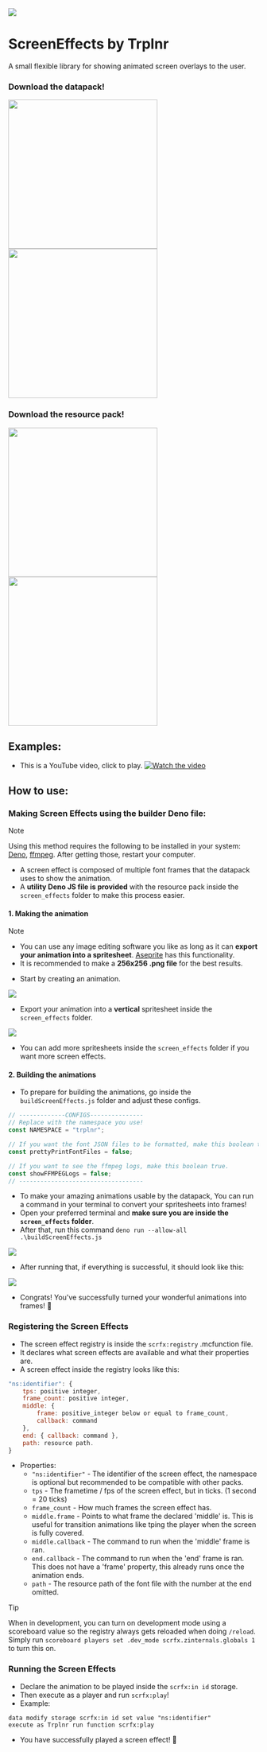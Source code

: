<img align="center" src="./repository/images/screen-effects-banner.png">

# ScreenEffects by Trplnr
A small flexible library for showing animated screen overlays to the user.

### Download the datapack!
<a href="https://modrinth.com/datapack/screeneffects">
    <img width="300" src="./repository/images/download-on-modrinth.png">
</a>
<a href="https://smithed.net/packs/screeneffects">
    <img width="300" src="./repository/images/download-on-smithed.png">
</a>

### Download the resource pack!
<a href="https://modrinth.com/resourcepack/screeneffects-resource-pack">
    <img width="300" src="./repository/images/download-on-modrinth.png">
</a>
<a href="https://smithed.net/packs/screeneffects">
    <img width="300" src="./repository/images/download-on-smithed.png">
</a>

## Examples:
- This is a YouTube video, click to play.
[![Watch the video](https://img.youtube.com/vi/J5cWNG-nL1w/maxresdefault.jpg)](https://youtu.be/J5cWNG-nL1w)

## How to use:
### Making Screen Effects using the builder Deno file:

> [!NOTE]
> Using this method requires the following to be installed in your system: [Deno](https://deno.land/), [ffmpeg](https://ffmpeg.org/). After getting those, restart your computer.

- A screen effect is composed of multiple font frames that the datapack uses to show the animation.
- A **utility Deno JS file is provided** with the resource pack inside the `screen_effects` folder to make this process easier.
#### 1. Making the animation
> [!NOTE]
> - You can use any image editing software you like as long as it can **export your animation into a spritesheet**. [Aseprite](https://www.aseprite.org/) has this functionality.
> - It is recommended to make a **256x256 .png file** for the best results.
- Start by creating an animation.

<img align="center" src="./repository/images/making-screen-effects-step1-img1.png">

- Export your animation into a **vertical** spritesheet inside the `screen_effects` folder.

<img align="center" src="./repository/images/making-screen-effects-step1-img2.png">

- You can add more spritesheets inside the `screen_effects` folder if you want more screen effects.

#### 2. Building the animations
- To prepare for building the animations, go inside the `buildScreenEffects.js` folder and adjust these configs.
```js
// -------------CONFIGS---------------
// Replace with the namespace you use!
const NAMESPACE = "trplnr";

// If you want the font JSON files to be formatted, make this boolean true.
const prettyPrintFontFiles = false;

// If you want to see the ffmpeg logs, make this boolean true.
const showFFMPEGLogs = false;
// -----------------------------------
```
- To make your amazing animations usable by the datapack, You can run a command in your terminal to convert your spritesheets into frames!
- Open your preferred terminal and **make sure you are inside the `screen_effects` folder**.
- After that, run this command `deno run --allow-all .\buildScreenEffects.js`

<img align="center" src="./repository/images/making-screen-effects-step1-img3.png">

- After running that, if everything is successful, it should look like this:

<img align="center" src="./repository/images/making-screen-effects-step1-img4.png">

- Congrats! You've successfully turned your wonderful animations into frames! :tada:

### Registering the Screen Effects
- The screen effect registry is inside the `scrfx:registry` .mcfunction file.
- It declares what screen effects are available and what their properties are.
- A screen effect inside the registry looks like this:
```js
"ns:identifier": {
    tps: positive integer,
    frame_count: positive integer,
    middle: {
        frame: positive_integer below or equal to frame_count,
        callback: command
    },
    end: { callback: command },
    path: resource path.
}
```
- Properties:
  * `"ns:identifier"` - The identifier of the screen effect, the namespace is optional but recommended to be compatible with other packs.
  * `tps` - The frametime / fps of the screen effect, but in ticks. (1 second = 20 ticks)
  * `frame_count` - How much frames the screen effect has.
  * `middle.frame` - Points to what frame the declared 'middle' is. This is useful for transition animations like tping the player when the screen is fully covered.
  * `middle.callback` - The command to run when the 'middle' frame is ran.
  * `end.callback` - The command to run when the 'end' frame is ran. This does not have a 'frame' property, this already runs once the animation ends.
  * `path` - The resource path of the font file with the number at the end omitted.

> [!TIP]
> When in development, you can turn on development mode using a scoreboard value so the registry always gets reloaded when doing `/reload`.
> Simply run `scoreboard players set .dev_mode scrfx.zinternals.globals 1` to turn this on.

### Running the Screen Effects
- Declare the animation to be played inside the `scrfx:in id` storage.
- Then execute as a player and run `scrfx:play`!
- Example:
```mcfunction
data modify storage scrfx:in id set value "ns:identifier"
execute as Trplnr run function scrfx:play
```
- You have successfully played a screen effect! :tada: